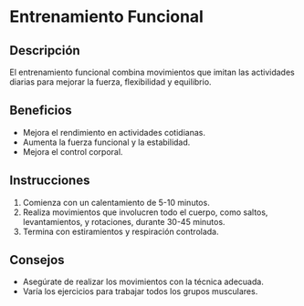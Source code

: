 # Entrenamiento Funcional
## Descripción
El entrenamiento funcional combina movimientos que imitan las actividades diarias para mejorar la fuerza, flexibilidad y equilibrio.
## Beneficios
- Mejora el rendimiento en actividades cotidianas.
- Aumenta la fuerza funcional y la estabilidad.
- Mejora el control corporal.
## Instrucciones
1. Comienza con un calentamiento de 5-10 minutos.
2. Realiza movimientos que involucren todo el cuerpo, como saltos, levantamientos, y rotaciones, durante 30-45 minutos.
3. Termina con estiramientos y respiración controlada.
## Consejos
- Asegúrate de realizar los movimientos con la técnica adecuada.
- Varía los ejercicios para trabajar todos los grupos musculares.
